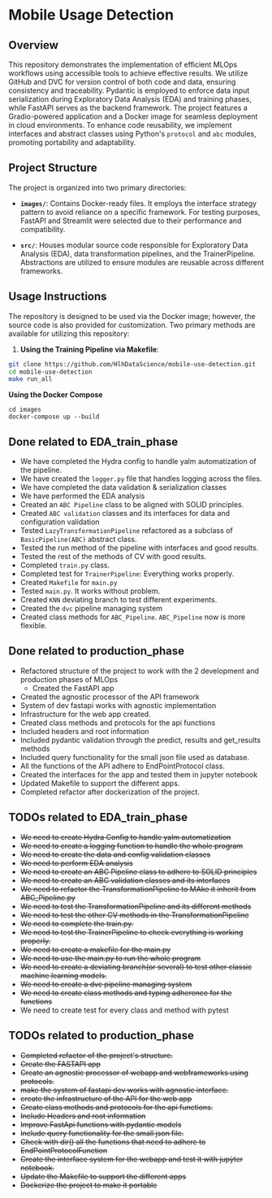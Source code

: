 # Mobile Usage Detection

## Overview

This repository demonstrates the implementation of efficient MLOps workflows using accessible tools to achieve effective results. We utilize GitHub and DVC for version control of both code and data, ensuring consistency and traceability. Pydantic is employed to enforce data input serialization during Exploratory Data Analysis (EDA) and training phases, while FastAPI serves as the backend framework. The project features a Gradio-powered application and a Docker image for seamless deployment in cloud environments. To enhance code reusability, we implement interfaces and abstract classes using Python's `protocol` and `abc` modules, promoting portability and adaptability.

## Project Structure

The project is organized into two primary directories:

- **`images/`**: Contains Docker-ready files. It employs the interface strategy pattern to avoid reliance on a specific framework. For testing purposes, FastAPI and Streamlit were selected due to their performance and compatibility.

- **`src/`**: Houses modular source code responsible for Exploratory Data Analysis (EDA), data transformation pipelines, and the TrainerPipeline. Abstractions are utilized to ensure modules are reusable across different frameworks.

## Usage Instructions

The repository is designed to be used via the Docker image; however, the source code is also provided for customization. Two primary methods are available for utilizing this repository:

1. **Using the Training Pipeline via Makefile**:

```bash
git clone https://github.com/HlhDataScience/mobile-use-detection.git
cd mobile-use-detection
make run_all

```
**Using the Docker Compose**
```
cd images
docker-compose up --build
```
## Done related to EDA_train_phase
- We have completed the Hydra config to handle yalm automatization of the pipeline.
- We have created the `logger.py` file that handles logging across the files.
- We have completed the data validation & serialization classes
- We have performed the EDA analysis
- Created an `ABC Pipeline` class to be aligned with SOLID principles.
- Created `ABC validation` classes and its interfaces for data and configuration validation
- Tested `LazyTransformationPipeline` refactored as a subclass of `BasicPipeline(ABC)` abstract class.
- Tested the run method of the pipeline with interfaces and good results.
- Tested the rest of the methods of CV with good results.
- Completed `train.py` class.
- Completed test for `TrainerPipeline`: Everything works properly.
- Created `Makefile` for `main.py`
- Tested `main.py`. It works without problem.
- Created `KNN` deviating branch to test different experiments.
- Created the `dvc` pipeline managing system
- Created class methods for `ABC_Pipeline`. `ABC_Pipeline` now is more flexible.

## Done related to production_phase
  - Refactored structure of the project to work with the 2 development and production phases of MLOps
    - Created the FastAPI app
  - Created the agnostic processor of the API framework
  - System of dev fastapi works with agnostic implementation
  - Infrastructure for the web app created.
  - Created class methods and protocols for the api functions
  - Included headers and root information
  - Included pydantic validation through the predict, results and get_results methods
  - Included query functionality for the small json file used as database.
  - All the functions of the API adhere to EndPointProtocol class.
  - Created the interfaces for the app and tested them in jupyter notebook
  - Updated Makefile to support the different apps.
  - Completed refactor after dockerization of the project.
    
## TODOs related to EDA_train_phase
  - ~~We need to create Hydra Config to handle yalm automatization~~ 
  - ~~We need to create a logging function to handle the whole program~~
  - ~~We need to create the data and config validation classes~~
  - ~~We need to perform EDA analysis~~
  - ~~We need to create an ABC Pipeline class to adhere to SOLID principles~~
  - ~~We need to create an ABC validation classes and its interfaces~~
  - ~~We need to refactor the TransformationPipeline to MAke it inherit from ABC_Pipeline.py~~
  - ~~We need to test the TransformationPipeline and its different methods~~
  - ~~We need to test the other CV methods in the TransformationPipeline~~
  - ~~We need to complete the train.py.~~
  - ~~We need to test the TrainerPipeline to check everything is working properly.~~
  - ~~We need to create a makefile for the main.py~~
  - ~~We need to use the main.py to run the whole program~~
  - ~~We need to create a deviating branch(or several) to test other classic machine learning models.~~
  - ~~We need to create a dvc pipeline managing system~~
  - ~~We need to create class methods and typing adherence for the functions~~
  - We need to create test for every class and method with pytest

## TODOs related to production_phase
 - ~~Completed refactor of the project's structure.~~
 -  ~~Create the FASTAPI app~~
 - ~~Create an agnostic processor of webapp and webframeworks using protocols.~~
 - ~~make the system of fastapi dev works with agnostic interface.~~
 - ~~create the infrastructure of the API for the web app~~
 - ~~Create class methods and protocols for the api functions.~~
 - ~~Include Headers and root information~~
 - ~~Improve FastApi functions with pydantic models~~
 - ~~Include query functionality for the small json file.~~
 - ~~Check with dir() all the functions that need to adhere to EndPointProtocolFunction~~
 - ~~Create the interface system for the webapp and test it with jupỳter notebook.~~
 - ~~Update the Makefile to support the different apps~~
 - ~~Dockerize the project to make it portable~~

